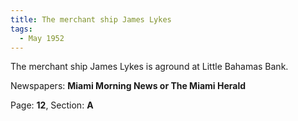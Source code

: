 ```yaml
---  
title: The merchant ship James Lykes  
tags:  
  - May 1952  
---  
```

  
The merchant ship James Lykes is aground at Little Bahamas Bank.  
  
Newspapers: **Miami Morning News or The Miami Herald**  
  
Page: **12**, Section: **A** 
